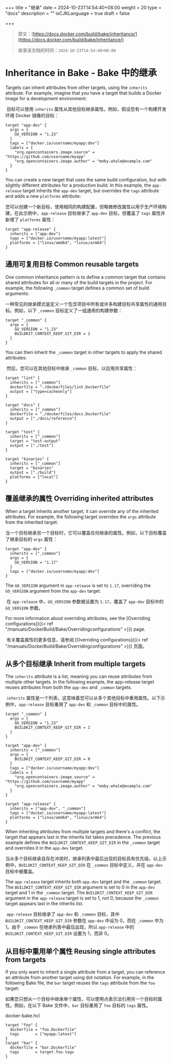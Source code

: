 +++
title = "继承"
date = 2024-10-23T14:54:40+08:00
weight = 20
type = "docs"
description = ""
isCJKLanguage = true
draft = false

+++

> 原文：[https://docs.docker.com/build/bake/inheritance/](https://docs.docker.com/build/bake/inheritance/)
>
> 收录该文档的时间：`2024-10-23T14:54:40+08:00`

# Inheritance in Bake - Bake 中的继承

Targets can inherit attributes from other targets, using the `inherits` attribute. For example, imagine that you have a target that builds a Docker image for a development environment:

​	目标可以使用 `inherits` 属性从其他目标继承属性。例如，假设您有一个构建开发环境 Docker 镜像的目标：



```hcl
target "app-dev" {
  args = {
    GO_VERSION = "1.23"
  }
  tags = ["docker.io/username/myapp:dev"]
  labels = {
    "org.opencontainers.image.source" = "https://github.com/username/myapp"
    "org.opencontainers.image.author" = "moby.whale@example.com"
  }
}
```

You can create a new target that uses the same build configuration, but with slightly different attributes for a production build. In this example, the `app-release` target inherits the `app-dev` target, but overrides the `tags` attribute and adds a new `platforms` attribute:

​	您可以创建一个新目标，使用相同的构建配置，但略微修改属性以用于生产环境构建。在此示例中，`app-release` 目标继承了 `app-dev` 目标，但覆盖了 `tags` 属性并新增了 `platforms` 属性：



```hcl
target "app-release" {
  inherits = ["app-dev"]
  tags = ["docker.io/username/myapp:latest"]
  platforms = ["linux/amd64", "linux/arm64"]
}
```

## 通用可复用目标 Common reusable targets

One common inheritance pattern is to define a common target that contains shared attributes for all or many of the build targets in the project. For example, the following `_common` target defines a common set of build arguments:

​	一种常见的继承模式是定义一个包含项目中所有或许多构建目标共享属性的通用目标。例如，以下 `_common` 目标定义了一组通用的构建参数：



```hcl
target "_common" {
  args = {
    GO_VERSION = "1.23"
    BUILDKIT_CONTEXT_KEEP_GIT_DIR = 1
  }
}
```

You can then inherit the `_common` target in other targets to apply the shared attributes:

​	然后，您可以在其他目标中继承 `_common` 目标，以应用共享属性：



```hcl
target "lint" {
  inherits = ["_common"]
  dockerfile = "./dockerfiles/lint.Dockerfile"
  output = ["type=cacheonly"]
}

target "docs" {
  inherits = ["_common"]
  dockerfile = "./dockerfiles/docs.Dockerfile"
  output = ["./docs/reference"]
}

target "test" {
  inherits = ["_common"]
  target = "test-output"
  output = ["./test"]
}

target "binaries" {
  inherits = ["_common"]
  target = "binaries"
  output = ["./build"]
  platforms = ["local"]
}
```

## 覆盖继承的属性 Overriding inherited attributes

When a target inherits another target, it can override any of the inherited attributes. For example, the following target overrides the `args` attribute from the inherited target:

​	当一个目标继承另一个目标时，它可以覆盖任何继承的属性。例如，以下目标覆盖了继承目标的 `args` 属性：



```hcl
target "app-dev" {
  inherits = ["_common"]
  args = {
    GO_VERSION = "1.17"
  }
  tags = ["docker.io/username/myapp:dev"]
}
```

The `GO_VERSION` argument in `app-release` is set to `1.17`, overriding the `GO_VERSION` argument from the `app-dev` target.

​	在 `app-release` 中，`GO_VERSION` 参数被设置为 `1.17`，覆盖了 `app-dev` 目标中的 `GO_VERSION` 参数。

For more information about overriding attributes, see the [Overriding configurations]({{< ref "/manuals/DockerBuild/Bake/Overridingconfigurations" >}}) page.

​	有关覆盖属性的更多信息，请参阅 [Overriding configurations]({{< ref "/manuals/DockerBuild/Bake/Overridingconfigurations" >}}) 页面。

## 从多个目标继承 Inherit from multiple targets

The `inherits` attribute is a list, meaning you can reuse attributes from multiple other targets. In the following example, the app-release target reuses attributes from both the `app-dev` and `_common` targets.

​	`inherits` 属性是一个列表，这意味着您可以从多个其他目标中重用属性。以下示例中，`app-release` 目标重用了 `app-dev` 和 `_common` 目标中的属性。



```hcl
target "_common" {
  args = {
    GO_VERSION = "1.23"
    BUILDKIT_CONTEXT_KEEP_GIT_DIR = 1
  }
}

target "app-dev" {
  inherits = ["_common"]
  args = {
    BUILDKIT_CONTEXT_KEEP_GIT_DIR = 0
  }
  tags = ["docker.io/username/myapp:dev"]
  labels = {
    "org.opencontainers.image.source" = "https://github.com/username/myapp"
    "org.opencontainers.image.author" = "moby.whale@example.com"
  }
}

target "app-release" {
  inherits = ["app-dev", "_common"]
  tags = ["docker.io/username/myapp:latest"]
  platforms = ["linux/amd64", "linux/arm64"]
}
```

When inheriting attributes from multiple targets and there's a conflict, the target that appears last in the inherits list takes precedence. The previous example defines the `BUILDKIT_CONTEXT_KEEP_GIT_DIR` in the `_common` target and overrides it in the `app-dev` target.

​	当从多个目标继承且存在冲突时，继承列表中最后出现的目标具有优先级。以上示例中，`BUILDKIT_CONTEXT_KEEP_GIT_DIR` 在 `_common` 目标中定义，并在 `app-dev` 目标中被覆盖。

The `app-release` target inherits both `app-dev` target and the `_common` target. The `BUILDKIT_CONTEXT_KEEP_GIT_DIR` argument is set to 0 in the `app-dev` target and 1 in the `_common` target. The `BUILDKIT_CONTEXT_KEEP_GIT_DIR` argument in the `app-release` target is set to 1, not 0, because the `_common` target appears last in the inherits list.

​	`app-release` 目标继承了 `app-dev` 和 `_common` 目标，其中 `BUILDKIT_CONTEXT_KEEP_GIT_DIR` 参数在 `app-dev` 中设为 0，而在 `_common` 中为 1。由于 `_common` 在继承列表中最后出现，所以 `app-release` 中的 `BUILDKIT_CONTEXT_KEEP_GIT_DIR` 设置为 1，而非 0。

## 从目标中重用单个属性 Reusing single attributes from targets

If you only want to inherit a single attribute from a target, you can reference an attribute from another target using dot notation. For example, in the following Bake file, the `bar` target reuses the `tags` attribute from the `foo` target:

​	如果您只想从一个目标中继承单个属性，可以使用点表示法引用另一个目标的属性。例如，在以下 Bake 文件中，`bar` 目标重用了 `foo` 目标的 `tags` 属性。

docker-bake.hcl



```hcl
target "foo" {
  dockerfile = "foo.Dockerfile"
  tags       = ["myapp:latest"]
}
target "bar" {
  dockerfile = "bar.Dockerfile"
  tags       = target.foo.tags
}
```
